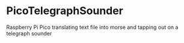 # PicoTelegraphSounder
Raspberry Pi Pico translating text file into morse and tapping out on a telegraph sounder
